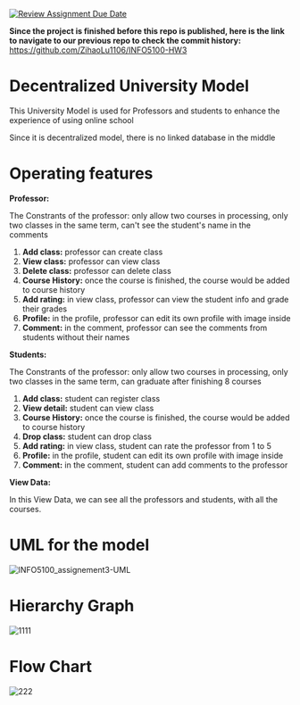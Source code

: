 [![Review Assignment Due Date](https://classroom.github.com/assets/deadline-readme-button-24ddc0f5d75046c5622901739e7c5dd533143b0c8e959d652212380cedb1ea36.svg)](https://classroom.github.com/a/eEf93O-z)

**Since the project is finished before this repo is published, here is the link to navigate to our previous repo to check the commit history:**
https://github.com/ZihaoLu1106/INFO5100-HW3


# Decentralized University Model
This University Model is used for Professors and students to enhance the experience of using online school

Since it is decentralized model, there is no linked database in the middle


# Operating features

**Professor:**

The Constrants of the professor: only allow two courses in processing, only two classes in the same term, can't see the student's name in the comments

1. **Add class:** professor can create class
2. **View class:** professor can view class
3. **Delete class:** professor can delete class
4. **Course History:** once the course is finished, the course would be added to course history
5. **Add rating:** in view class, professor can view the student info and grade their grades
6. **Profile:** in the profile, professor can edit its own profile with image inside
7. **Comment:** in the comment, professor can see the comments from students without their names

**Students:**

The Constrants of the professor: only allow two courses in processing, only two classes in the same term, can graduate after finishing 8 courses

1. **Add class:** student can register class
2. **View detail:** student can view class
3. **Course History:** once the course is finished, the course would be added to course history
4. **Drop class:** student can drop class
5. **Add rating:** in view class, student can rate the professor from 1 to 5
6. **Profile:** in the profile, student can edit its own profile with image inside
7. **Comment:** in the comment, student can add comments to the professor

**View Data:**

In this View Data, we can see all the professors and students, with all the courses.

# UML for the model


![INFO5100_assignement3-UML](https://github.com/aed5100/assignment-3-group-hsyl/assets/144742836/2cbc2de0-aabd-47a6-a3b9-12b0623776f1)

# Hierarchy Graph

![1111](https://github.com/aed5100/assignment-3-group-hsyl/assets/144742836/068c4370-4b61-47da-ada9-fae4c1aede8b)

# Flow Chart


![222](https://github.com/aed5100/assignment-3-group-hsyl/assets/144742836/d2588a5d-c096-44a5-9db0-8e47a367ee8e)

